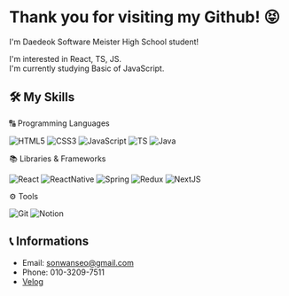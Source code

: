 # Thank you for visiting my Github! 😝
I'm Daedeok Software Meister High School student!  

I'm interested in React, TS, JS.  
I'm currently studying Basic of JavaScript.

## 🛠 My Skills
🔠 Programming Languages

![HTML5](https://img.shields.io/badge/HTML5-E34F26?style=&logo=)
![CSS3](https://img.shields.io/badge/CSS3-1572B6?style=&logo=)
![JavaScript](https://img.shields.io/badge/JavaScript-F7DF1E?style=&logo=)
![TS](https://img.shields.io/badge/TypeScript-3178C6?style=&logo=)
![Java](https://img.shields.io/badge/Java-007396?style=&logo=)


📚 Libraries & Frameworks

![React](https://img.shields.io/badge/React-61DAFB?style=&logo=)
![ReactNative](https://img.shields.io/badge/ReactNative-376BE3?style=&logo=)
![Spring](https://img.shields.io/badge/Spring-6DB33F?style=&logo=)
![Redux](https://img.shields.io/badge/Redux-764ABC?style=&logo=)
![NextJS](https://img.shields.io/badge/NextJS-000000?style=&logo=)


⚙️ Tools

![Git](https://img.shields.io/badge/Git-F05032?style=&logo=)
![Notion](https://img.shields.io/badge/Notion-000000?style=&logo=)



## 📞 Informations
- Email: sonwanseo@gmail.com
- Phone: 010-3209-7511
- [Velog](https://velog.io/@sonwanseo/)
